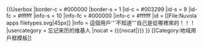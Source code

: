 {{Userbox
  |border-c = #000000
  |border-s = 1
  |id-c     = #003299
  |id-s     = 9
  |id-fc    = #ffffff
  |info-s   = 10
  |info-fc  = #000000
  |info-c   = #ffffff
  |id       = [[File:Nuvola apps filetypes.svg|45px]]
  |info     = 這個用戶'''不知道'''自己是從哪裡來的！！！
  |usercategory = 忘记来历的维基人
  |nocat    = {{{nocat|}}}
}}<noinclude>
[[Category:地域用戶框模板]]
</noinclude>